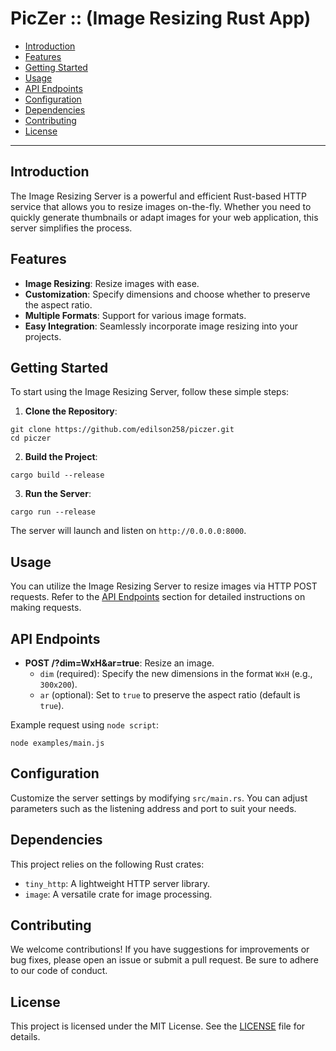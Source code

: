 # PicZer :: (Image Resizing Rust App)

- [Introduction](#introduction)
- [Features](#features)
- [Getting Started](#getting-started)
- [Usage](#usage)
- [API Endpoints](#api-endpoints)
- [Configuration](#configuration)
- [Dependencies](#dependencies)
- [Contributing](#contributing)
- [License](#license)

---

## Introduction

The Image Resizing Server is a powerful and efficient Rust-based HTTP service that allows you to resize images on-the-fly. Whether you need to quickly generate thumbnails or adapt images for your web application, this server simplifies the process.

## Features

- **Image Resizing**: Resize images with ease.
- **Customization**: Specify dimensions and choose whether to preserve the aspect ratio.
- **Multiple Formats**: Support for various image formats.
- **Easy Integration**: Seamlessly incorporate image resizing into your projects.

## Getting Started

To start using the Image Resizing Server, follow these simple steps:

1. **Clone the Repository**:
```shell
git clone https://github.com/edilson258/piczer.git
cd piczer
```

2. **Build the Project**:
```shell
cargo build --release
```

3. **Run the Server**:
```shell
cargo run --release
```

The server will launch and listen on `http://0.0.0.0:8000`.

## Usage

You can utilize the Image Resizing Server to resize images via HTTP POST requests. Refer to the [API Endpoints](#api-endpoints) section for detailed instructions on making requests.

## API Endpoints

- **POST /?dim=WxH&ar=true**: Resize an image.
  - `dim` (required): Specify the new dimensions in the format `WxH` (e.g., `300x200`).
  - `ar` (optional): Set to `true` to preserve the aspect ratio (default is `true`).

Example request using `node script`:
```shell
node examples/main.js
```

## Configuration

Customize the server settings by modifying `src/main.rs`. You can adjust parameters such as the listening address and port to suit your needs.

## Dependencies

This project relies on the following Rust crates:

- `tiny_http`: A lightweight HTTP server library.
- `image`: A versatile crate for image processing.

## Contributing

We welcome contributions! If you have suggestions for improvements or bug fixes, please open an issue or submit a pull request. Be sure to adhere to our code of conduct.

## License

This project is licensed under the MIT License. See the [LICENSE](LICENSE) file for details.
